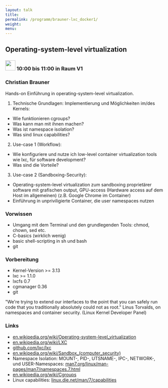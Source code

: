```yaml
---
layout: talk
title:
permalink: /programm/brauner-lxc_docker1/
weight: 
menu:
---
```

## Operating-system-level&nbsp;virtualization

### <img height = "32" src="../../images/talk.svg"> 10:00 bis 11:00 in Raum V1

### Christian&nbsp;Brauner

Hands-on Einführung in operating-system-level virtualization.

1. Technische Grundlagen: Implementierung und Möglichkeiten im/des Kernels:
  - Wie funktionieren cgroups?
  - Was kann man mit ihnen machen?
  - Was ist namespace isolation?
  - Was sind linux capabilities?

2. Use-case 1 (Workflow):
  - Wie konfiguriere und nutze ich low-level container virtualization tools wie lxc, für software development?
  - Was sind die Vorteile?

3. Use-case 2 (Sandboxing-Security):
  - Operating-system-level virtualization zum sandboxing proprietärer software mit grafischen output, GPU-access (Hardware access auf dem Host im allgemeinen) (z.B. Google Chrome im Container)
  - Einführung in unpriviligierte Container, die user namespaces nutzen

### Vorwissen 

- Umgang mit dem Terminal und den grundlegenden Tools: chmod, chown, sed etc.
- C-basics (wirklich wenig)
- basic shell-scripting in sh und bash
- git

### Vorbereitung

- Kernel-Version >= 3.13
- lxc >= 1.1.0
- lxcfs 0.7
- cgmanager 0.36
- git

 "We're trying to extend our interfaces to the point that you can safely run
 code that you traditionally absolutely could not as root."
Linus Torvalds, on namespaces and container security. (Linux Kernel Developer Panel)

### Links

- <a href="https://en.wikipedia.org/wiki/Operating-system-level_virtualization" target="_blank">en.wikipedia.org/wiki/Operating-system-level_virtualization</a>
- <a href="https://en.wikipedia.org/wiki/LXC" target="_blank">en.wikipedia.org/wiki/LXC</a>
- <a href="https://github.com/lxc/lxc" target="_blank">github.com/lxc/lxc</a>
- <a href="https://en.wikipedia.org/wiki/Sandbox_%28computer_security%29" target="_blank">en.wikipedia.org/wiki/Sandbox_(computer_security)</a>
- Namespace Isolation: MOUNT-, PID-, UTSNAME-, IPC-, NETWORK-, und USER-Namespaces: <a href="http://man7.org/linux/man-pages/man7/namespaces.7.html" target="_blank">man7.org/linux/man-pages/man7/namespaces.7.html</a>
- <a href="https://en.wikipedia.org/wiki/Cgroups" target="_blank">en.wikipedia.org/wiki/Cgroups</a>
- Linux capabilities: <a href="http://linux.die.net/man/7/capabilities" target="_blank">linux.die.net/man/7/capabilities</a>
